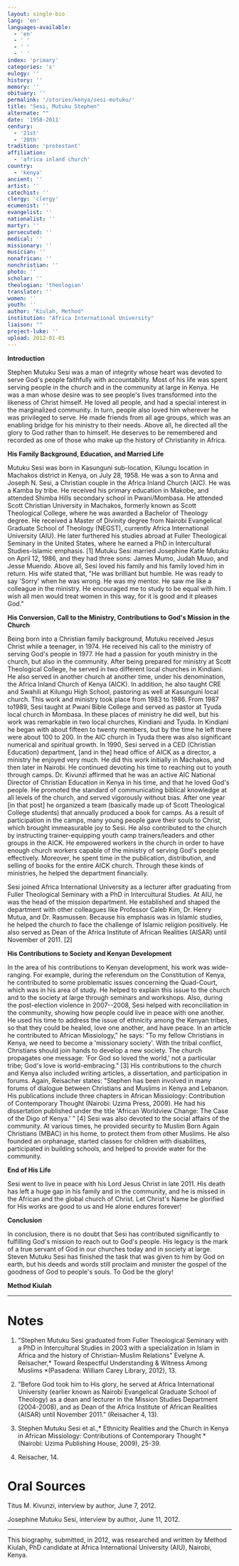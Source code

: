 ```yaml
---
layout: single-bio
lang: 'en'
languages-available:
  - 'en'
  - ' '
  - ' '
  - ' '
index: 'primary'
categories: 's'
eulogy: ''
history: ''
memory: ''
obituary: ''
permalink: '/stories/kenya/sesi-mutuku/'
title: "Sesi, Mutuku Stephen"
alternate: ""
date: '1958-2011'
century:
  - '21st'
  - '20th'
tradition: 'protestant'
affiliation:
  - 'africa inland church'
country:
  - 'kenya'
ancient: ''
artist: ''
catechist: ''
clergy: 'clergy'
ecumenist: ''
evangelist: ''
nationalist: ''
martyr: ''
persecuted: ''
medical: ''
missionary: ''
musician: ''
nonafrican: ''
nonchristian: ''
photo: ''
scholar: ''
theologian: 'theologian'
translator: ''
women: ''
youth: ''
author: "Kiulah, Method"
institution: "Africa International University"
liaison: ""
project-luke: ''
upload: 2012-01-01
---
```




**Introduction**

Stephen Mutuku Sesi was a man of integrity whose heart was devoted to serve God's people faithfully with accountability. Most of his life was spent serving people in the church and in the community at large in Kenya. He was a man whose desire was to see people's lives transformed into the likeness of Christ himself. He loved all people, and had a special interest in the marginalized community. In turn, people also loved him wherever he was privileged to serve. He made friends from all age groups, which was an enabling bridge for his ministry to their needs.
Above all, he directed all the glory to God rather than to himself. He deserves to be remembered and recorded as one of those who make up the history of Christianity in Africa.

**His Family Background, Education, and Married Life**

Mutuku Sesi was born in Kasunguni sub-location, Kilungu location in Machakos district in Kenya, on July 28, 1958. He was a son to Anna and Joseph N. Sesi, a Christian couple in the Africa Inland Church (AIC). He was a Kamba by tribe. He received his primary education in Makobe, and attended Shimba Hills secondary school in Pwani/Mombasa. He attended Scott Christian University in Machakos, formerly known as Scott Theological College, where he was awarded a Bachelor of Theology degree. He received a Master of Divinity degree from Nairobi Evangelical Graduate School of Theology (NEGST), currently Africa International University (AIU).
He later furthered his studies abroad at Fuller Theological Seminary in the United States, where he earned a PhD in Intercultural Studies-Islamic emphasis. [1]
Mutuku Sesi married Josephine Katle Mutuku on April 12, 1986, and they had three sons: James Mumo, Judah Muuo, and Jesse Muendo. Above all, Sesi loved his family and his family loved him in return. His  wife stated that, "He was brilliant but humble. He was ready to say 'Sorry' when he was wrong. He was my mentor. He saw me like a colleague in the ministry. He encouraged me to study to be equal with him. I wish all men would treat women in this way, for it is good and it pleases God."

**His Conversion, Call to the Ministry, Contributions to God's Mission in the Church**

Being born into a Christian family background, Mutuku  received Jesus Christ while a teenager, in 1974. He received his call to the ministry of serving God's people in 1977. He had a passion for youth ministry in the church, but also in the community. After being prepared for ministry at Scott Theological College, he served in two different local churches in Kindiani. He also served in another church at another time, under his denomination, the Africa Inland Church of Kenya (AICK). In addition, he also taught CRE and Swahili at Kilungu High School, pastoring as well at Kasunguni local church. This work and ministry took place from 1983 to 1986.
From 1987 to1989, Sesi taught at Pwani Bible College and served as pastor at Tyuda local church in Mombasa. In these places of ministry he did well, but his work was remarkable in two local churches, Kindiani and Tyuda. In Kindiani he began with about fifteen to twenty members, but by the time he left there were about 100 to 200. In the AIC church in Tyuda there was also significant numerical and spiritual growth.
In 1990, Sesi served in a CED (Christian Education) department, [and in the] head office of AICK as a director, a ministry he enjoyed very much. He did this work initially in Machakos, and then later in Nairobi. He continued devoting his time to reaching out to youth through camps. Dr. Kivunzi affirmed that he was an active AIC National Director of Christian Education in Kenya in his time, and that he loved God's people. He promoted the standard of communicating biblical knowledge at all levels of the church, and served vigorously without bias. After one year [in that post] he organized a team (basically made up of Scott Theological College students) that annually produced a book for camps. As a result of participation in the camps, many young people gave their souls to Christ, which brought immeasurable joy to Sesi. He also contributed to the church by instructing trainer-equipping youth camp trainers/leaders and other groups in the AICK. He empowered workers in the church in order to have enough church workers capable of the ministry of serving God's people effectively. Moreover, he spent time in the publication, distribution, and selling of books for the entire AICK church. Through these kinds of ministries, he helped the department financially.

Sesi joined Africa International University as a lecturer after graduating from Fuller Theological Seminary with a PhD in Intercultural Studies. At AIU, he was the head of the mission department. He established and shaped the department with other colleagues like Professor Caleb Kim, Dr. Henry Mutua, and Dr. Rasmussen. Because his emphasis was in Islamic studies, he helped the church to face the challenge of Islamic religion positively. He also served as Dean of the Africa Institute of African Realities (AISAR) until November of 2011. [2]

**His Contributions to Society and Kenyan Development**

In the area of his contributions to Kenyan development, his work was wide-ranging. For example, during the referendum on the Constitution of Kenya, he contributed to some problematic issues concerning the Quad-Court, which was in his area of study. He helped to explain this issue to the church and to the society at large through seminars and workshops. Also, during the post-election violence in 2007--2008, Sesi helped with reconciliation in the community, showing how people could live in peace with one another. He used his time to address the issue of ethnicity among the Kenyan tribes, so that they could be healed, love one another, and have peace. In an article he contributed to African Missiology," he says: "To my fellow Christians in Kenya, we need to become a 'missionary society'. With the tribal conflict, Christians should join hands to develop a new society. The church propagates one message: 'For God so loved the world,' not a particular tribe; God's love is world-embracing." [3]
His contributions to the church and Kenya also included writing articles, a dissertation, and participation in forums. Again, Reisacher states: "Stephen has been involved in many forums of dialogue between Christians and Muslims in Kenya and Lebanon. His publications include three chapters in African Missiology: Contribution of Contemporary Thought (Nairobi: Uzima Press, 2009). He had his dissertation published under the title 'African Worldview Change: The Case of the Digo of Kenya.' " [4]
Sesi was also devoted to the social affairs of the community. At various times, he provided security to Muslim Born Again Christians (MBAC) in his home, to protect them from other Muslims. He also founded an orphanage, started classes for children with disabilities, participated in building schools, and helped to provide water for the community.

**End of His Life**

Sesi went to live in peace with his Lord Jesus Christ in late 2011. His death has left a huge gap in his family and in the community, and he is missed in the African and the global church of Christ. Let Christ's Name be glorified for His works are good to us and He alone endures forever!

**Conclusion**

In conclusion, there is no doubt that Sesi has contributed significantly to fulfilling God's mission to reach out to God's people. His legacy is the mark of a true servant of God in our churches today and in society at large.  Steven Mutuku Sesi has finished the task that was given to him by God on earth, but his deeds and words still proclaim and minister the gospel of the goodness of God to people's souls. To God be the glory!

**Method Kiulah**

---

# Notes
1. "Stephen Mutuku Sesi graduated from Fuller Theological Seminary with a PhD in Intercultural Studies in 2003 with a specialization in Islam in Africa and the history of Christian-Muslim Relations" Evelyne A. Reisacher,* Toward Respectful Understanding & Witness Among Muslims *(Pasadena: William Carey Library, 2012), 13.

2. "Before God took him to His glory, he served at Africa International University (earlier known as Nairobi Evangelical Graduate School of Theology) as a dean and lecturer in the Mission Studies Department (2004-2008), and as Dean of the Africa Institute of African Realities (AISAR) until November 2011." (Reisacher 4, 13).

3. Stephen Mutuku Sesi et al.,* Ethnicity Realities and the Church in Kenya in African Missiology: Contributions of Contemporary Thought *(Nairobi: Uzima Publishing House, 2009), 25-39.

4. Reisacher, 14.

# Oral Sources
Titus M. Kivunzi, interview by author, June 7, 2012.

Josephine Mutuku Sesi, interview by author, June 11, 2012.

---

 This biography, submitted, in 2012, was researched and written by Method Kiulah, PhD candidate at Africa International University (AIU), Nairobi, Kenya.
